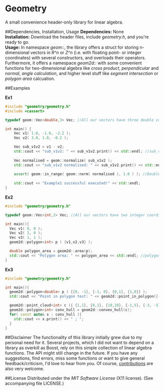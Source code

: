 # Geometry
A small convenience header-only library for linear algebra.

##Dependencies, Installation, Usage
**Dependencies:** None  
**Installation:** Download the header files, include *geometry.h*, and you're ready to go.  
**Usage:** In namespace *geom::*, the library offers a struct for storing n-dimensional vectors in *R^n* or *Z^n* (i.e. with floating point- or integer coordinates) with several constructors, and overloads their operators.  
Furthermore, it offers a namespace *geom2d::* with some convenient functions for two-dimensional algebra like *cross product*, *perpendicular* and *normal*, *angle calculation*, and higher level stuff like *segment intersection* or *polygon area* calcuation.


##Examples

**Ex1**  
```cpp
#include "geometry/geometry.h"
#include <cassert>

typedef geom::Vec<double,3> Vec; //All our vectors have three double coordinates

int main() {
	Vec v1( 1.0, -1.0, -2.2 );
	Vec v2( 3.0, 1.0, -0.2 );

	Vec sub_v1v2 = v1 - v2;
	std::cout << "sub_v1v2: " << sub_v1v2.print() << std::endl; //sub_v1v2 == (-2.0, -2.0, -2.0 )
	
	Vec normalised = geom::normalize( sub_v1v2 );
	std::cout << "sub_v1v2 normalised: " << sub_v1v2.print() << std::endl; //normalised ==(-sqrt(1/3), -sqrt(1/3), -sqrt(1/3)
	
	assert( geom::in_range( geom::norm( normalised ), 1.0 ) ); //Double calculation isn't exact! Therefor, check result up to double precision
	
	std::cout << "Example1 successful executed!" << std::endl;
}
```


**Ex2**  
```cpp
#include "geometry/geometry.h"

typedef geom::Vec<int,2> Vec; //All our vectors have two integer coordinates

int main(){
  Vec v1( 0, 0 );
  Vec v2( 2, 0 );
  Vec v3( 1, 1 );
  geom2d::polygon<int> p ( {v1,v2,v3} );

  double polygon_area = geom2d::area(p);
  std::cout << "Polygon area: " << polygon_area << std::endl; //polygon_area == 1
}
```


**Ex3**  
```cpp
#include "geometry/geometry.h"

int main(){
  geom2d::polygon<double> p ( {{0, -1}, {-1, 0}, {0,1}, {1,0}} );
  std::cout << "Point in polygon test: " << geom2d::point_in_polygon({-0.4,0.2}, p) << std::endl; //Check if a point is in polygon p

  geom2d::point_cloud<int> c ({ {1,1}, {0,1}, {10,10}, {-1,5}, {-3, -5}, {3, -1}, {5,6} }); //Compute the convex hull of a set of 2d-points
  geom2d::polygon<int> conv_hull = geom2d::convex_hull(c);
  for( const auto& x : conv_hull ){
	std::cout << x.print() << " ; ";
  }
}
```


##Disclaimer
The functionality of this library initially grew due to my personal need for it. Several projects, which I did not want to depend on a library as overkill as Boost, rely on this simple collection of linear algebra functions. The API might still change in the future. If you have any suggestions, find errors, miss some functions or want to give general feedback/criticism, I'd love to hear from you. Of course, [contributions](https://github.com/CrikeeIP/Geometry/pulls) are also very welcome.

##License
Distributed under the *MIT Software License* (X11 license). (See accompanying file LICENSE.)
